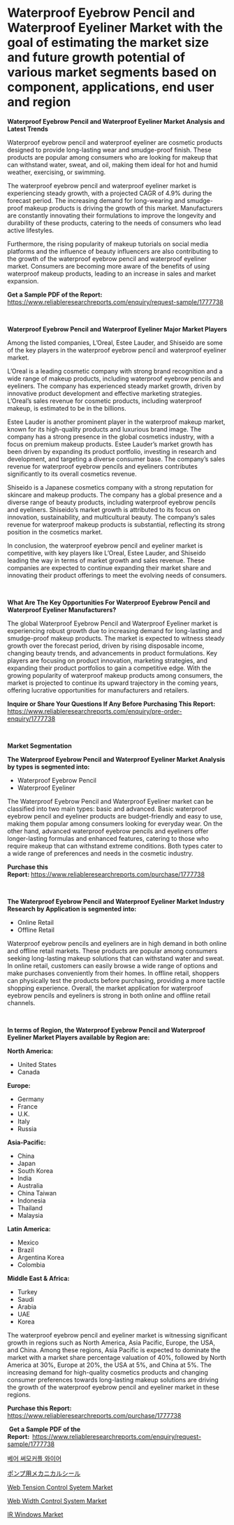 <p><h1>Waterproof Eyebrow Pencil and Waterproof Eyeliner Market with the goal of estimating the market size and future growth potential of various market segments based on component, applications, end user and region</h1></p><p><strong>Waterproof Eyebrow Pencil and Waterproof Eyeliner Market Analysis and Latest Trends</strong></p>
<p><p>Waterproof eyebrow pencil and waterproof eyeliner are cosmetic products designed to provide long-lasting wear and smudge-proof finish. These products are popular among consumers who are looking for makeup that can withstand water, sweat, and oil, making them ideal for hot and humid weather, exercising, or swimming.</p><p>The waterproof eyebrow pencil and waterproof eyeliner market is experiencing steady growth, with a projected CAGR of 4.9% during the forecast period. The increasing demand for long-wearing and smudge-proof makeup products is driving the growth of this market. Manufacturers are constantly innovating their formulations to improve the longevity and durability of these products, catering to the needs of consumers who lead active lifestyles.</p><p>Furthermore, the rising popularity of makeup tutorials on social media platforms and the influence of beauty influencers are also contributing to the growth of the waterproof eyebrow pencil and waterproof eyeliner market. Consumers are becoming more aware of the benefits of using waterproof makeup products, leading to an increase in sales and market expansion.</p></p>
<p><strong>Get a Sample PDF of the Report:&nbsp;</strong> <a href="https://www.reliableresearchreports.com/enquiry/request-sample/1777738">https://www.reliableresearchreports.com/enquiry/request-sample/1777738</a></p>
<p>&nbsp;</p>
<p><strong>Waterproof Eyebrow Pencil and Waterproof Eyeliner Major Market Players</strong></p>
<p><p>Among the listed companies, L’Oreal, Estee Lauder, and Shiseido are some of the key players in the waterproof eyebrow pencil and waterproof eyeliner market. </p><p>L’Oreal is a leading cosmetic company with strong brand recognition and a wide range of makeup products, including waterproof eyebrow pencils and eyeliners. The company has experienced steady market growth, driven by innovative product development and effective marketing strategies. L’Oreal’s sales revenue for cosmetic products, including waterproof makeup, is estimated to be in the billions.</p><p>Estee Lauder is another prominent player in the waterproof makeup market, known for its high-quality products and luxurious brand image. The company has a strong presence in the global cosmetics industry, with a focus on premium makeup products. Estee Lauder’s market growth has been driven by expanding its product portfolio, investing in research and development, and targeting a diverse consumer base. The company’s sales revenue for waterproof eyebrow pencils and eyeliners contributes significantly to its overall cosmetics revenue.</p><p>Shiseido is a Japanese cosmetics company with a strong reputation for skincare and makeup products. The company has a global presence and a diverse range of beauty products, including waterproof eyebrow pencils and eyeliners. Shiseido’s market growth is attributed to its focus on innovation, sustainability, and multicultural beauty. The company’s sales revenue for waterproof makeup products is substantial, reflecting its strong position in the cosmetics market.</p><p>In conclusion, the waterproof eyebrow pencil and eyeliner market is competitive, with key players like L’Oreal, Estee Lauder, and Shiseido leading the way in terms of market growth and sales revenue. These companies are expected to continue expanding their market share and innovating their product offerings to meet the evolving needs of consumers.</p></p>
<p>&nbsp;</p>
<p><strong>What Are The Key Opportunities For Waterproof Eyebrow Pencil and Waterproof Eyeliner Manufacturers?</strong></p>
<p><p>The global Waterproof Eyebrow Pencil and Waterproof Eyeliner market is experiencing robust growth due to increasing demand for long-lasting and smudge-proof makeup products. The market is expected to witness steady growth over the forecast period, driven by rising disposable income, changing beauty trends, and advancements in product formulations. Key players are focusing on product innovation, marketing strategies, and expanding their product portfolios to gain a competitive edge. With the growing popularity of waterproof makeup products among consumers, the market is projected to continue its upward trajectory in the coming years, offering lucrative opportunities for manufacturers and retailers.</p></p>
<p><strong>Inquire or Share Your Questions If Any Before Purchasing This Report:</strong> <a href="https://www.reliableresearchreports.com/enquiry/pre-order-enquiry/1777738">https://www.reliableresearchreports.com/enquiry/pre-order-enquiry/1777738</a></p>
<p>&nbsp;</p>
<p><strong>Market Segmentation</strong></p>
<p><strong>The Waterproof Eyebrow Pencil and Waterproof Eyeliner Market Analysis by types is segmented into:</strong></p>
<p><ul><li>Waterproof Eyebrow Pencil</li><li>Waterproof Eyeliner</li></ul></p>
<p><p>The Waterproof Eyebrow Pencil and Waterproof Eyeliner market can be classified into two main types: basic and advanced. Basic waterproof eyebrow pencil and eyeliner products are budget-friendly and easy to use, making them popular among consumers looking for everyday wear. On the other hand, advanced waterproof eyebrow pencils and eyeliners offer longer-lasting formulas and enhanced features, catering to those who require makeup that can withstand extreme conditions. Both types cater to a wide range of preferences and needs in the cosmetic industry.</p></p>
<p><strong>Purchase this Report:&nbsp;</strong><a href="https://www.reliableresearchreports.com/purchase/1777738">https://www.reliableresearchreports.com/purchase/1777738</a></p>
<p>&nbsp;</p>
<p><strong>The Waterproof Eyebrow Pencil and Waterproof Eyeliner Market Industry Research by Application is segmented into:</strong></p>
<p><ul><li>Online Retail</li><li>Offline Retail</li></ul></p>
<p><p>Waterproof eyebrow pencils and eyeliners are in high demand in both online and offline retail markets. These products are popular among consumers seeking long-lasting makeup solutions that can withstand water and sweat. In online retail, customers can easily browse a wide range of options and make purchases conveniently from their homes. In offline retail, shoppers can physically test the products before purchasing, providing a more tactile shopping experience. Overall, the market application for waterproof eyebrow pencils and eyeliners is strong in both online and offline retail channels.</p></p>
<p>&nbsp;</p>
<p><strong>In terms of Region, the Waterproof Eyebrow Pencil and Waterproof Eyeliner Market Players available by Region are:</strong></p>
<p>
    <p> <strong> North America: </strong>
        <ul>
            <li>United States</li>
            <li>Canada</li>
        </ul>
        </p> 
    <p> <strong> Europe: </strong>
        <ul>
            <li>Germany</li>
            <li>France</li>
            <li>U.K.</li>
            <li>Italy</li>
            <li>Russia</li>
        </ul>
        </p> 
    <p> <strong> Asia-Pacific: </strong>
        <ul>
            <li>China</li>
            <li>Japan</li>
            <li>South Korea</li>
            <li>India</li>
            <li>Australia</li>
            <li>China Taiwan</li>
            <li>Indonesia</li>
            <li>Thailand</li>
            <li>Malaysia</li>
        </ul>
        </p> 
    <p> <strong> Latin America: </strong>
        <ul>
            <li>Mexico</li>
            <li>Brazil</li>
            <li>Argentina Korea</li>
            <li>Colombia</li>
        </ul>
        </p> 
    <p> <strong> Middle East & Africa: </strong>
        <ul>
            <li>Turkey</li>
            <li>Saudi</li>
            <li>Arabia</li>
            <li>UAE</li>
            <li>Korea</li>
        </ul>
    </p>
    </p>
<p><p>The waterproof eyebrow pencil and eyeliner market is witnessing significant growth in regions such as North America, Asia Pacific, Europe, the USA, and China. Among these regions, Asia Pacific is expected to dominate the market with a market share percentage valuation of 40%, followed by North America at 30%, Europe at 20%, the USA at 5%, and China at 5%. The increasing demand for high-quality cosmetics products and changing consumer preferences towards long-lasting makeup solutions are driving the growth of the waterproof eyebrow pencil and eyeliner market in these regions.</p></p>
<p><strong>Purchase this Report: </strong><a href="https://www.reliableresearchreports.com/purchase/1777738">https://www.reliableresearchreports.com/purchase/1777738</a></p>
<p>&nbsp;<strong>Get a Sample PDF of the Report:&nbsp;&nbsp;</strong><a href="https://www.reliableresearchreports.com/enquiry/request-sample/1777738">https://www.reliableresearchreports.com/enquiry/request-sample/1777738</a></p>
<p><strong></strong></p>
<p><p><a href="https://medium.com/@bobbyreitenberg879562023/%EB%A7%A8-%EB%93%9C%EB%84%90-%EC%84%A0%EC%97%B4-%EC%8B%9C%EC%9E%A5-%EB%8F%99%ED%96%A5-%EB%B0%8F-%EC%8B%9C%EC%9E%A5-%EB%B6%84%EC%84%9D%EC%9D%80-2024-2031%EB%85%84%EA%B9%8C%EC%A7%80-%EC%98%88%EC%B8%A1%EB%90%A9%EB%8B%88%EB%8B%A4-16ef4be70c9c">베어 써모커플 와이어</a></p><p><a href="https://medium.com/@annchovey1988/%E3%83%9D%E3%83%B3%E3%83%97%E7%94%A8%E3%83%A1%E3%82%AB%E3%83%8B%E3%82%AB%E3%83%AB%E3%82%B7%E3%83%BC%E3%83%AB%E5%B8%82%E5%A0%B4-%E5%B8%82%E5%A0%B4%E3%82%B7%E3%82%A7%E3%82%A2-%E5%B8%82%E5%A0%B4%E3%83%88%E3%83%AC%E3%83%B3%E3%83%89-%E3%81%8A%E3%82%88%E3%81%B3%E5%B0%86%E6%9D%A5%E3%81%AE%E6%88%90%E9%95%B7%E3%81%AE%E6%8E%A2%E7%B4%A2-98020e41c1f1">ポンプ用メカニカルシール</a></p><p><a href="https://issuu.com/reportprime-2/docs/web-tension-control-syetem-market-size-2030.pptx">Web Tension Control Syetem Market</a></p><p><a href="https://issuu.com/reportprime-2/docs/web-width-control-system-market-size-2030.pptx">Web Width Control System Market</a></p><p><a href="https://view.publitas.com/reportprime-1/ir-windows-market-analysis-and-market-size-global-industry-overview-market-segmentation-and-forecast-2024-to-2031/">IR Windows Market</a></p></p>